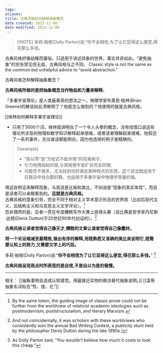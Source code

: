 ```yaml
---
tags: 
aliases: 
title: 古典风格如何解释抽象概念
date created: 2022-12-08
date modified: 2022-12-08
---
```


> [!NOTE] 多莉·帕顿(Dolly Parton)说:“你不会相信,为了让它显得这么便宜,得花那么多钱。

古典风格好像幼稚而庸俗，只适用于讲述具象的世界。事实并非如此。“避免抽象”的忠告常见但无益，古典风格与之不同。
Classic style is not the same as the common but unhelpful advice to “avoid abstraction.”

古典风格怎样解释抽象概念？

**古典风格所做的是把抽象概念当作物品和力量来解释**。

「多重宇宙理论」是人类最离奇的想法之一，物理学家布莱恩·格林(Brian Greene)的解说如此清晰明了？他是怎么做到的？他使用的就是古典风格。 

[[格林如何解释多重宇宙理论]]

- 只用了3000个词，格林就讲明白了一个令人头晕的概念，没有找借口说这些理论所涉及的物理和数学知识解释起来很难，或者读者理解起来很难。他叙述了一系列事件，无论谁读都能明白，因为他选择的例子是精确的。
> [!example]
>- “除以零”是“方程式不起作用”的完美例子;
>- 引力拖拽抛起的球,与其拖慢宇宙扩张完全同理;
>- 可能性不够多，无法找到恰好满足某种特点的东西，这个说法既适用于在鞋店中找合脚的鞋，也适用于多重宇宙中物理学常量的值。

用这些例证来解释现象，与其说是比喻和类比，不如说是”现象的真实体现“，而且是读者可以亲眼看到的。**这就是古典风格。**  
古典风格的意象引导，完全不同于相对主义学术意识形态的世界观（比如后现代主义、后结构主义和马克思主义文学评论）。[^1]  
恐非偶然的是，后者一贯在年度糟糕写作大赛上拔得头筹（该比赛是哲学家丹尼斯·达顿(Denis Dutton)于20世纪90年代创设的）。[^2]  

**古典风格让读者觉得自己像天才,糟糕的文章让读者觉得自己像蠢材。**  

**将一个论证缩减至最精炼,做出有序的解释,用既熟悉又准确的类比来说明它,既需要认知上的努力,又需要文学上的巧技。**

多莉·帕顿(Dolly Parton)说:“**你不会相信为了让它显得这么便宜,得花那么多钱。**” [^3]

**古典风格呈现观点时所表现的是自信,不是自以为是的傲慢。**



[^1]: By the same token, the guiding image of classic prose could not be further from the worldview of relativist academic ideologies such as postmodernism, poststructuralism, and literary Marxism.
[^2]: And not coincidentally, it was scholars with these worldviews who consistently won the annual Bad Writing Contest, a publicity stunt held by the philosopher Denis Dutton during the late 1990s.]
[^3]: As Dolly Parton said, “You wouldn’t believe how much it costs to look this cheap.”


---
相关：
[[抽象事物会造成认知错觉。用最接近实物的做法替代抽象说明。]]
[[滥用抽象名词标志“性、度、化”]]
